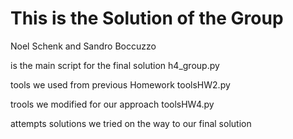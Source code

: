 # This is the Solution of the Group

Noel Schenk
and
Sandro Boccuzzo

is the main script for the final solution
h4_group.py

tools we used from previous Homework
toolsHW2.py

trools we modified for our approach
toolsHW4.py

attempts
solutions we tried on the way to our final solution